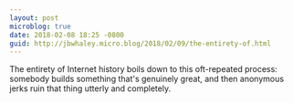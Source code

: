 ```yaml
---
layout: post
microblog: true
date: 2018-02-08 18:25 -0800
guid: http://jbwhaley.micro.blog/2018/02/09/the-entirety-of.html
---
```

The entirety of Internet history boils down to this oft-repeated process: somebody builds something that's genuinely great, and then anonymous jerks ruin that thing utterly and completely.
